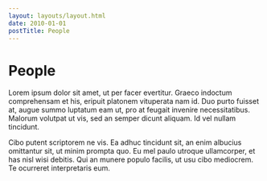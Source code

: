 ```yaml
---
layout: layouts/layout.html
date: 2010-01-01
postTitle: People
---
```


# People

Lorem ipsum dolor sit amet, ut per facer evertitur. Graeco indoctum comprehensam et his, eripuit platonem vituperata nam id. Duo purto fuisset at, augue summo luptatum eam ut, pro at feugait invenire necessitatibus. Malorum volutpat ut vis, sed an semper dicunt aliquam. Id vel nullam tincidunt.

Cibo putent scriptorem ne vis. Ea adhuc tincidunt sit, an enim albucius omittantur sit, ut minim prompta quo. Eu mel paulo utroque ullamcorper, et has nisl wisi debitis. Qui an munere populo facilis, ut usu cibo mediocrem. Te ocurreret interpretaris eum.
